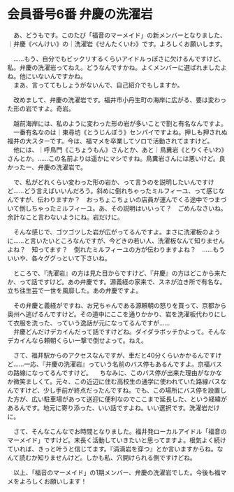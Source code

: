 # 会員番号6番 弁慶の洗濯岩

　あ、どうもです。このたび「福音のマーメイド」の新メンバーとなりました、｜弁慶《べんけい》の｜洗濯岩《せんたくいわ》です。よろしくお願いします。

　……もう、自分でもビックリするくらいアイドルっぽさに欠けるんですけど、私。弁慶の洗濯岩ってねえ。どうなんですかね。よくメンバーに選ばれましたよね。他にいないんですかね。  
　まあ、言っててもしょうがないんで、自己紹介でもしますか。

　改めまして、弁慶の洗濯岩です。福井市小丹生町の海岸に広がる、要は変わった形の岩ですよ。奇岩。

　越前海岸には、私のように変わった形の岩が多いことで割と有名なんですよ。  
　一番有名なのは｜東尋坊《とうじんぼう》センパイですよね。押しも押されぬ福井の大スターです。今は、福マメを卒業してソロで活動されてますけど。  
　他には、｜呼鳥門《こちょうもん》さんとか、あと｜鳥糞岩《とりくそいわ》さんとか。……この名前よりは遥かにマシですね。鳥糞岩さんには悪いけど。良かったー、弁慶の洗濯岩で。

　で、私がどれくらい変わった形の岩か、って言うのを説明したいんですけど……どう言えばいいんだろう。斜めに倒れちゃったミルフィーユ、って感じなんですが、伝わりますか？　おっちょこちょいの店員が運んでくる途中でつまづいて倒しちゃったミルフィーユ。あ、その説明はいいって？　ごめんなさいね。余計なこと言わないようにね。岩だけに。

　そんな感じで、ゴツゴツした岩が広がってるんですよ。まさに洗濯板のように……と言いたいところなんですが、今どきの若い人、洗濯板なんて知りませんよね？　知ってます？　倒れたミルフィーユの方が伝わりますよね？　……もういいや、各々ググっといて下さいね。

　ところで、『洗濯岩』の方は見た目からですけど、『弁慶』の方はどこから来たか、って話ですけど。あの弁慶です。源義経の家来で、スネが泣き所で有名な。立ち往生芸で一世を風靡した。あの弁慶ですよ。

　その弁慶と義経がですね、お兄ちゃんである源頼朝の怒りを買って、京都から奥州へ逃げるんですけど。その道中にここを通りかかり、岩を洗濯板代わりにして衣服を洗った、っていう逸話が元になってるんですが……  
　弁慶どんだけデカイんだって話ですけどね。ダイダラボッチかよって。そんなデカイんなら頼朝くらい一撃で倒せよって。ねえ。

　さて、福井駅からのアクセスなんですが、車だと40分くらいかかるんですけど……一応、『弁慶の洗濯岩』っていう名前のバス停もあるんですよ。京福バスの路線になってるんですけど。
　ちなみに、このバス停が出来た理由がなかなか微笑ましくて。元々、この近辺に住む高校生の通学に使われていた路線バスなんですけど、少し手前が終点だったんですね。でも、この場所にバス停を設置した方が、広い駐車場があって送迎に便利なのでここまで延長した、という経緯があるんです。地元に寄り添った、いい話ですよね。いい選択です。洗濯岩だけに。

　さて、そんなこんなでお時間となりました。福井発ローカルアイドル「福音のマーメイド」ですけど。末長く活動していきたいと思ってますよ。根気よく続けていれば、きっと叶うと信じてます。『涓滴岩を穿つ』とか言いますからね。なんて読むか知りませんけど。しかも私、穴開けられる側ですけどね。

　以上、「福音のマーメイド」の1期メンバー、弁慶の洗濯岩でした。今後も福マメをよろしくお願いします！
　